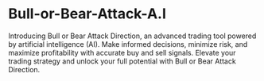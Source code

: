 # Bull-or-Bear-Attack-A.I
 Introducing Bull or Bear Attack Direction, an advanced trading tool powered by artificial intelligence (AI). Make informed decisions, minimize risk, and maximize profitability with accurate buy and sell signals. Elevate your trading strategy and unlock your full potential with Bull or Bear Attack Direction.
